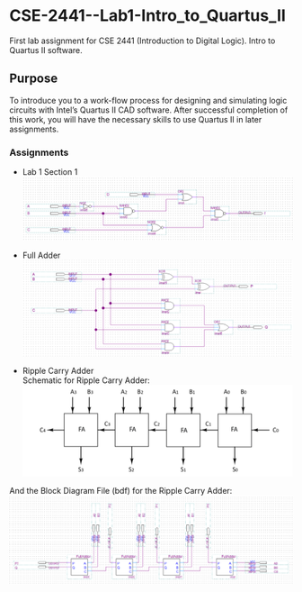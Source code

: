 # CSE-2441--Lab1-Intro_to_Quartus_II
First lab assignment for CSE 2441 (Introduction to Digital Logic). Intro to Quartus II software. 

## Purpose
To introduce you to a work-flow process for designing and simulating logic circuits with Intel’s Quartus II CAD software. After successful completion of this work, you will have the necessary skills to use Quartus II in later assignments.

### Assignments
* Lab 1 Section 1  
![](https://github.com/ShameenShetty/CSE-2441--Lab1-Intro_to_Quartus_II/blob/master/Lab1Sec1/Lab%201%20Section%201.png)  


* Full Adder  
![](https://github.com/ShameenShetty/CSE-2441--Lab1-Intro_to_Quartus_II/blob/master/FullAdder/Full%20Adder.png)  


* Ripple Carry Adder  
Schematic for Ripple Carry Adder: 
![](https://github.com/ShameenShetty/CSE-2441--Lab1-Intro_to_Quartus_II/blob/master/Ripple%20Carry%20Adder/Ripple%20Carry%20Adder%20schematic.png)  


And the Block Diagram File (bdf) for the Ripple Carry Adder:
![](https://github.com/ShameenShetty/CSE-2441--Lab1-Intro_to_Quartus_II/blob/master/Ripple%20Carry%20Adder/Ripple%20Carry%20Adder.png)  


